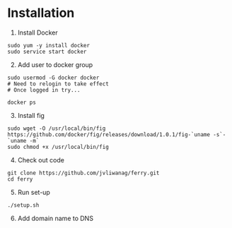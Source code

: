 Installation
===

1. Install Docker

```
sudo yum -y install docker
sudo service start docker
```

2. Add user to docker group

```
sudo usermod -G docker docker
# Need to relogin to take effect
# Once logged in try...

docker ps
```

3. Install fig

```
sudo wget -O /usr/local/bin/fig https://github.com/docker/fig/releases/download/1.0.1/fig-`uname -s`-`uname -m`
sudo chmod +x /usr/local/bin/fig
```

4. Check out code

```
git clone https://github.com/jvliwanag/ferry.git
cd ferry
```

5. Run set-up

```
./setup.sh
```

6. Add domain name to DNS
